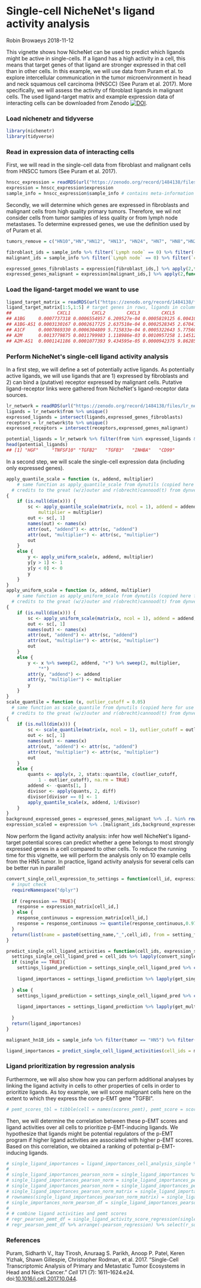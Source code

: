 Single-cell NicheNet's ligand activity analysis
================
Robin Browaeys
2018-11-12

This vignette shows how NicheNet can be used to predict which ligands might be active in single-cells. If a ligand has a high activity in a cell, this means that target genes of that ligand are stronger expressed in that cell than in other cells. In this example, we will use data from Puram et al. to explore intercellular communication in the tumor microenvironment in head and neck squamous cell carcinoma (HNSCC) (See Puram et al. 2017). More specifically, we will assess the activity of fibroblast ligands in malignant cells. The used ligand-target matrix and example expression data of interacting cells can be downloaded from Zenodo [![DOI](https://zenodo.org/badge/DOI/10.5281/zenodo.1484138.svg)](https://doi.org/10.5281/zenodo.1484138).

### Load nichenetr and tidyverse

``` r
library(nichenetr)
library(tidyverse)
```

### Read in expression data of interacting cells

First, we will read in the single-cell data from fibroblast and malignant cells from HNSCC tumors (See Puram et al. 2017).

``` r
hnscc_expression = readRDS(url("https://zenodo.org/record/1484138/files/hnscc_expression.rds"))
expression = hnscc_expression$expression
sample_info = hnscc_expression$sample_info # contains meta-information about the cells
```

Secondly, we will determine which genes are expressed in fibroblasts and malignant cells from high quality primary tumors. Therefore, we wil not consider cells from tumor samples of less quality or from lymph node metastases. To determine expressed genes, we use the definition used by of Puram et al.

``` r
tumors_remove = c("HN10","HN","HN12", "HN13", "HN24", "HN7", "HN8","HN23")

fibroblast_ids = sample_info %>% filter(`Lymph node` == 0) %>% filter((tumor %in% tumors_remove == FALSE)) %>% filter(`non-cancer cell type` == "Fibroblast") %>% .$cell
malignant_ids = sample_info %>% filter(`Lymph node` == 0) %>% filter(`classified  as cancer cell` == 1) %>% filter((tumor %in% tumors_remove == FALSE)) %>% .$cell

expressed_genes_fibroblasts = expression[fibroblast_ids,] %>% apply(2,function(x){10*(2**x - 1)}) %>% apply(2,function(x){log2(mean(x) + 1)}) %>% .[. >= 4] %>% names()
expressed_genes_malignant = expression[malignant_ids,] %>% apply(2,function(x){10*(2**x - 1)}) %>% apply(2,function(x){log2(mean(x) + 1)}) %>% .[. >= 4] %>% names()
```

### Load the ligand-target model we want to use

``` r
ligand_target_matrix = readRDS(url("https://zenodo.org/record/1484138/files/ligand_target_matrix.rds"))
ligand_target_matrix[1:5,1:5] # target genes in rows, ligands in columns
##                 CXCL1        CXCL2        CXCL3        CXCL5         PPBP
## A1BG     0.0007737318 0.0006554957 6.209527e-04 0.0005819125 6.004103e-04
## A1BG-AS1 0.0003130167 0.0002617725 2.637518e-04 0.0002528345 2.670414e-04
## A1CF     0.0007869330 0.0006304809 5.715833e-04 0.0005322643 5.775608e-04
## A2M      0.0013779875 0.0011799983 1.118986e-03 0.0010957258 1.145126e-03
## A2M-AS1  0.0001141186 0.0001077393 9.434595e-05 0.0000942375 9.862858e-05
```

### Perform NicheNet's single-cell ligand activity analysis

In a first step, we will define a set of potentially active ligands. As potentially active ligands, we will use ligands that are 1) expressed by fibroblasts and 2) can bind a (putative) receptor expressed by malignant cells. Putative ligand-receptor links were gathered from NicheNet's ligand-receptor data sources.

``` r
lr_network = readRDS(url("https://zenodo.org/record/1484138/files/lr_network.rds"))
ligands = lr_network$from %>% unique()
expressed_ligands = intersect(ligands,expressed_genes_fibroblasts)
receptors = lr_network$to %>% unique()
expressed_receptors = intersect(receptors,expressed_genes_malignant)

potential_ligands = lr_network %>% filter(from %in% expressed_ligands & to %in% expressed_receptors) %>% .$from %>% unique()
head(potential_ligands)
## [1] "HGF"     "TNFSF10" "TGFB2"   "TGFB3"   "INHBA"   "CD99"
```

In a second step, we will scale the single-cell expression data (including only expressed genes).

``` r
apply_quantile_scale = function (x, addend, multiplier)
    # same function as apply_quantile_scale from dynutils (copied here for use in vignette to avoid having dynutils as dependency)
  # credits to the great (w/z)outer and r(obrecht)cannood(t) from dynverse (https://github.com/dynverse)! 
{
    if (is.null(dim(x))) {
        sc <- apply_quantile_scale(matrix(x, ncol = 1), addend = addend, 
            multiplier = multiplier)
        out <- sc[, 1]
        names(out) <- names(x)
        attr(out, "addend") <- attr(sc, "addend")
        attr(out, "multiplier") <- attr(sc, "multiplier")
        out
    }
    else {
        y <- apply_uniform_scale(x, addend, multiplier)
        y[y > 1] <- 1
        y[y < 0] <- 0
        y
    }
}
apply_uniform_scale = function (x, addend, multiplier) 
    # same function as apply_uniform_scale from dynutils (copied here for use in vignette to avoid having dynutils as dependency)
  # credits to the great (w/z)outer and r(obrecht)cannood(t) from dynverse (https://github.com/dynverse)! 
{
    if (is.null(dim(x))) {
        sc <- apply_uniform_scale(matrix(x, ncol = 1), addend = addend,multiplier = multiplier)
        out <- sc[, 1]
        names(out) <- names(x)
        attr(out, "addend") <- attr(sc, "addend")
        attr(out, "multiplier") <- attr(sc, "multiplier")
        out
    }
    else {
        y <- x %>% sweep(2, addend, "+") %>% sweep(2, multiplier, 
            "*")
        attr(y, "addend") <- addend
        attr(y, "multiplier") <- multiplier
        y
    }
}
scale_quantile = function (x, outlier_cutoff = 0.05) 
  # same function as scale_quantile from dynutils (copied here for use in vignette to avoid having dynutils as dependency)
  # credits to the great (w/z)outer and r(obrecht)cannood(t) from dynverse (https://github.com/dynverse)! 
{
    if (is.null(dim(x))) {
        sc <- scale_quantile(matrix(x, ncol = 1), outlier_cutoff = outlier_cutoff)
        out <- sc[, 1]
        names(out) <- names(x)
        attr(out, "addend") <- attr(sc, "addend")
        attr(out, "multiplier") <- attr(sc, "multiplier")
        out
    }
    else {
        quants <- apply(x, 2, stats::quantile, c(outlier_cutoff, 
            1 - outlier_cutoff), na.rm = TRUE)
        addend <- -quants[1, ]
        divisor <- apply(quants, 2, diff)
        divisor[divisor == 0] <- 1
        apply_quantile_scale(x, addend, 1/divisor)
    }
}
background_expressed_genes = expressed_genes_malignant %>% .[. %in% rownames(ligand_target_matrix)]
expression_scaled = expression %>% .[malignant_ids,background_expressed_genes] %>% scale_quantile()
```

Now perform the ligand activity analysis: infer how well NicheNet's ligand-target potential scores can predict whether a gene belongs to most strongly expressed genes in a cell compared to other cells. To reduce the running time for this vignette, we will perform the analysis only on 10 example cells from the HN5 tumor. In practice, ligand activity analysis for several cells can be better run in parallel!

``` r
convert_single_cell_expression_to_settings = function(cell_id, expression_matrix, setting_name, setting_from, regression = FALSE){
  # input check
  requireNamespace("dplyr")
  
  if (regression == TRUE){
    response = expression_matrix[cell_id,]
  } else {
    response_continuous = expression_matrix[cell_id,]
    response = response_continuous >= quantile(response_continuous,0.975)
  }
  return(list(name = paste0(setting_name,"_",cell_id), from = setting_from, response = response))
}

predict_single_cell_ligand_activities = function(cell_ids, expression_scaled,ligand_target_matrix, potential_ligands, single = TRUE,...){
  settings_single_cell_ligand_pred = cell_ids %>% lapply(convert_single_cell_expression_to_settings, expression_scaled, "", potential_ligands)
  if (single == TRUE){
    settings_ligand_prediction = settings_single_cell_ligand_pred %>% convert_settings_ligand_prediction(all_ligands = potential_ligands, validation = FALSE, single = TRUE)
    
    ligand_importances = settings_ligand_prediction %>% lapply(get_single_ligand_importances,ligand_target_matrix = ligand_target_matrix, known = FALSE) %>% bind_rows() %>% mutate(setting = gsub("^_","",setting))
      
  } else {
    settings_ligand_prediction = settings_single_cell_ligand_pred %>% convert_settings_ligand_prediction(all_ligands = potential_ligands, validation = FALSE, single = FALSE)
        
    ligand_importances = settings_ligand_prediction %>% lapply(get_multi_ligand_importances,ligand_target_matrix = ligand_target_matrix, known = FALSE, ...) %>% bind_rows() %>% mutate(setting = gsub("^_","",setting))
      
  }
  return(ligand_importances)
}

malignant_hn18_ids = sample_info %>% filter(tumor == "HN5") %>% filter(`Lymph node` == 0) %>% filter(`classified  as cancer cell` == 1)  %>% .$cell %>% head(10)

ligand_importances = predict_single_cell_ligand_activities(cell_ids = malignant_hn18_ids, expression_scaled = expression_scaled, ligand_target_matrix = ligand_target_matrix, potential_ligands = potential_ligands)
```

### Ligand prioritization by regression analysis

Furthermore, we will also show how you can perform additional analyses by linking the ligand activity in cells to other properties of cells in order to prioritize ligands. As toy example, we will score malignant cells here on the extent to which they express the core p-EMT gene "TGFBI".

``` r
# pemt_scores_tbl = tibble(cell = names(scores_pemt), pemt_score = scores_pemt)
```

Then, we will determine the correlation between these p-EMT scores and ligand activities over all cells to prioritize p-EMT-inducing ligands. We hypothesize that ligands might be potential regulators of the p-EMT program if higher ligand activities are associated with higher p-EMT scores. Based on this correlation, we obtained a ranking of potential p-EMT-inducing ligands.

``` r
# single_ligand_importances = ligand_importances_cell_analysis_single %>% select(setting, test_ligand, pearson) %>% filter(test_ligand %in% expressed_ligands)
# 
# single_ligand_importances_pearson_norm = single_ligand_importances %>% group_by(setting) %>% mutate(pearson = nichenetr::scaling_modified_zscore(pearson)) %>% ungroup()
# single_ligand_importances_pearson_norm = single_ligand_importances_pearson_norm %>% rename(cell = setting, ligand = test_ligand) 
# single_ligand_importances_pearson_norm = single_ligand_importances_pearson_norm %>% distinct(cell,ligand,pearson) %>% spread(cell, pearson,fill = min(.$pearson)) 
# single_ligand_importances_pearson_norm_matrix = single_ligand_importances_pearson_norm %>% select(-ligand) %>% t() %>% magrittr::set_colnames(single_ligand_importances_pearson_norm$ligand)
# rownames(single_ligand_importances_pearson_norm_matrix) = single_ligand_importances_pearson_norm_matrix %>% rownames() 
# single_importances_norm_pearson_df = single_ligand_importances_pearson_norm_matrix %>% data.frame() %>% rownames_to_column("cell") %>% tbl_df()
# 
# # combine ligand activities and pemt scores
# regr_pearson_pemt_df = single_ligand_activity_score_regression(single_importances_norm_pearson_df,pemt_scores_tbl %>% rename(score = pemt_score))
# regr_pearson_pemt_df %>% arrange(-pearson_regression) %>% select(r_squared, pearson_regression, ligand)
```

### References

Puram, Sidharth V., Itay Tirosh, Anuraag S. Parikh, Anoop P. Patel, Keren Yizhak, Shawn Gillespie, Christopher Rodman, et al. 2017. “Single-Cell Transcriptomic Analysis of Primary and Metastatic Tumor Ecosystems in Head and Neck Cancer.” *Cell* 171 (7): 1611–1624.e24. doi:[10.1016/j.cell.2017.10.044](https://doi.org/10.1016/j.cell.2017.10.044).
